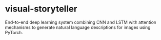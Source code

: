 # visual-storyteller
End-to-end deep learning system combining CNN and LSTM with attention mechanisms to generate natural language descriptions for images using PyTorch.
